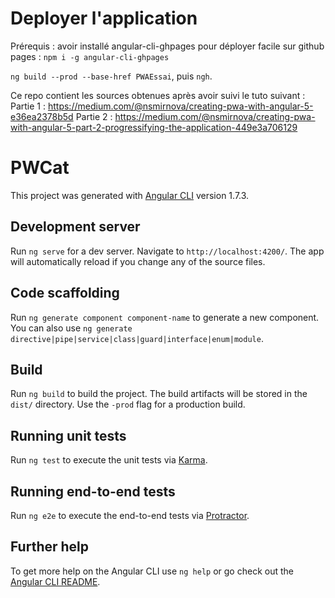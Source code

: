 # Deployer l'application

Prérequis : avoir installé angular-cli-ghpages pour déployer facile sur github pages :
`npm i -g angular-cli-ghpages`

`ng build --prod --base-href PWAEssai`, puis `ngh`.

Ce repo contient les sources obtenues après avoir suivi le tuto suivant :
Partie 1 : https://medium.com/@nsmirnova/creating-pwa-with-angular-5-e36ea2378b5d
Partie 2 : https://medium.com/@nsmirnova/creating-pwa-with-angular-5-part-2-progressifying-the-application-449e3a706129
# PWCat

This project was generated with [Angular CLI](https://github.com/angular/angular-cli) version 1.7.3.

## Development server

Run `ng serve` for a dev server. Navigate to `http://localhost:4200/`. The app will automatically reload if you change any of the source files.

## Code scaffolding

Run `ng generate component component-name` to generate a new component. You can also use `ng generate directive|pipe|service|class|guard|interface|enum|module`.

## Build

Run `ng build` to build the project. The build artifacts will be stored in the `dist/` directory. Use the `-prod` flag for a production build.

## Running unit tests

Run `ng test` to execute the unit tests via [Karma](https://karma-runner.github.io).

## Running end-to-end tests

Run `ng e2e` to execute the end-to-end tests via [Protractor](http://www.protractortest.org/).

## Further help

To get more help on the Angular CLI use `ng help` or go check out the [Angular CLI README](https://github.com/angular/angular-cli/blob/master/README.md).
